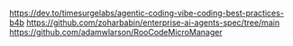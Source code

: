 https://dev.to/timesurgelabs/agentic-coding-vibe-coding-best-practices-b4b
https://github.com/zoharbabin/enterprise-ai-agents-spec/tree/main
https://github.com/adamwlarson/RooCodeMicroManager